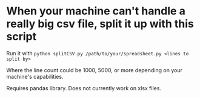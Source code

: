 # When your machine can't handle a really big csv file, split it up with this script

Run it with 
`python splitCSV.py /path/to/your/spreadsheet.py <lines to split by>`

Where the line count could be 1000, 5000, or more depending on your machine's capabilities. 

Requires pandas library.
Does not currently work on xlsx files.